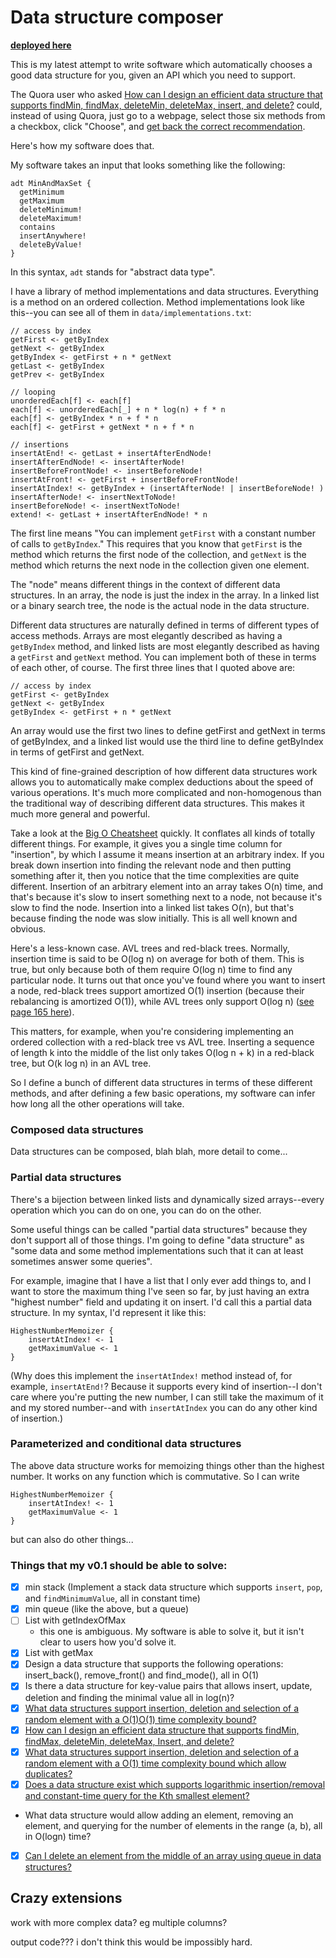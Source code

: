 # Data structure composer

**[deployed here](ds.shlegeris.com)**

This is my latest attempt to write software which automatically chooses a good data structure for you, given an API which you need to support.

The Quora user who asked [How can I design an efficient data structure that supports findMin, findMax, deleteMin, deleteMax, insert, and delete?](https://www.quora.com/How-can-I-design-an-efficient-data-structure-that-supports-findMin-findMax-deleteMin-deleteMax-Insert-and-delete) could, instead of using Quora, just go to a webpage, select those six methods from a checkbox, click "Choose", and [get back the correct recommendation](http://ds.shlegeris.com/#getMinimum,getMaximum,deleteMaximum!,deleteMinimum!,deleteFirstNodeWithValue!,insertAnywhere!).

Here's how my software does that.

My software takes an input that looks something like the following:

```
adt MinAndMaxSet {
  getMinimum
  getMaximum
  deleteMinimum!
  deleteMaximum!
  contains
  insertAnywhere!
  deleteByValue!
}
```

In this syntax, `adt` stands for "abstract data type".

I have a library of method implementations and data structures. Everything is a method on an ordered collection. Method implementations look like this--you can see all of them in `data/implementations.txt`:

```
// access by index
getFirst <- getByIndex
getNext <- getByIndex
getByIndex <- getFirst + n * getNext
getLast <- getByIndex
getPrev <- getByIndex

// looping
unorderedEach[f] <- each[f]
each[f] <- unorderedEach[_] + n * log(n) + f * n
each[f] <- getByIndex * n + f * n
each[f] <- getFirst + getNext * n + f * n

// insertions
insertAtEnd! <- getLast + insertAfterEndNode!
insertAfterEndNode! <- insertAfterNode!
insertBeforeFrontNode! <- insertBeforeNode!
insertAtFront! <- getFirst + insertBeforeFrontNode!
insertAtIndex! <- getByIndex + (insertAfterNode! | insertBeforeNode! )
insertAfterNode! <- insertNextToNode!
insertBeforeNode! <- insertNextToNode!
extend! <- getLast + insertAfterEndNode! * n
```

The first line means "You can implement `getFirst` with a constant number of calls to `getByIndex`." This requires that you know that `getFirst` is the method which returns the first node of the collection, and `getNext` is the method which returns the next node in the collection given one element.

The "node" means different things in the context of different data structures. In an array, the node is just the index in the array. In a linked list or a binary search tree, the node is the actual node in the data structure.

Different data structures are naturally defined in terms of different types of access methods. Arrays are most elegantly described as having a `getByIndex` method, and linked lists are most elegantly described as having a `getFirst` and `getNext` method. You can implement both of these in terms of each other, of course. The first three lines that I quoted above are:

```
// access by index
getFirst <- getByIndex
getNext <- getByIndex
getByIndex <- getFirst + n * getNext
```

An array would use the first two lines to define getFirst and getNext in terms of getByIndex, and a linked list would use the third line to define getByIndex in terms of getFirst and getNext.

This kind of fine-grained description of how different data structures work allows you to automatically make complex deductions about the speed of various operations. It's much more complicated and non-homogenous than the traditional way of describing different data structures. This makes it much more general and powerful.

Take a look at the [Big O Cheatsheet](http://bigocheatsheet.com/) quickly. It conflates all kinds of totally different things. For example, it gives you a single time column for "insertion", by which I assume it means insertion at an arbitrary index. If you break down insertion into finding the relevant node and then putting something after it, then you notice that the time complexities are quite different. Insertion of an arbitrary element into an array takes O(n) time, and that's because it's slow to insert something next to a node, not because it's slow to find the node. Insertion into a linked list takes O(n), but that's because finding the node was slow initially. This is all well known and obvious.

Here's a less-known case. AVL trees and red-black trees. Normally, insertion time is said to be O(log n) on average for both of them. This is true, but only because both of them require O(log n) time to find any particular node. It turns out that once you've found where you want to insert a node, red-black trees support amortized O(1) insertion (because their rebalancing is amortized O(1)), while AVL trees only support O(log n) ([see page 165 here](http://people.mpi-inf.mpg.de/~mehlhorn/ftp/Toolbox/SortedSequences.pdf)).

This matters, for example, when you're considering implementing an ordered collection with a red-black tree vs AVL tree. Inserting a sequence of length k into the middle of the list only takes O(log n + k) in a red-black tree, but O(k log n) in an AVL tree.

So I define a bunch of different data structures in terms of these different methods, and after defining a few basic operations, my software can infer how long all the other operations will take.

### Composed data structures

Data structures can be composed, blah blah, more detail to come...

### Partial data structures

There's a bijection between linked lists and dynamically sized arrays--every operation which you can do on one, you can do on the other.

Some useful things can be called "partial data structures" because they don't support all of those things. I'm going to define "data structure" as "some data and some method implementations such that it can at least sometimes answer some queries".

For example, imagine that I have a list that I only ever add things to, and I want to store the maximum thing I've seen so far, by just having an extra "highest number" field and updating it on insert. I'd call this a partial data structure. In my syntax, I'd represent it like this:

```
HighestNumberMemoizer {
    insertAtIndex! <- 1
    getMaximumValue <- 1
}
```

(Why does this implement the `insertAtIndex!` method instead of, for example, `insertAtEnd!`? Because it supports every kind of insertion--I don't care where you're putting the new number, I can still take the maximum of it and my stored number--and with `insertAtIndex` you can do any other kind of insertion.)

### Parameterized and conditional data structures

The above data structure works for memoizing things other than the highest number. It works on any function which is commutative. So I can write

```
HighestNumberMemoizer {
    insertAtIndex! <- 1
    getMaximumValue <- 1
}
```

but can also do other things...

### Things that my v0.1 should be able to solve:

- [x] min stack (Implement a stack data structure which supports `insert`, `pop`, and `findMinimumValue`, all in constant time)
- [x] min queue (like the above, but a queue)
- [ ] List with getIndexOfMax
    - this one is ambiguous. My software is able to solve it, but it isn't clear to users how you'd solve it.
- [x] List with getMax
- [x] Design a data structure that supports the following operations: insert_back(), remove_front() and find_mode(), all in O(1)
- [x] Is there a data structure for key-value pairs that allows insert, update, deletion and finding the minimal value all in log(n)?
- [x] [What data structures support insertion, deletion and selection of a random element with a O(1)O(1) time complexity bound?](https://www.quora.com/What-data-structures-support-insertion-deletion-and-selection-of-a-random-element-with-a-math-O-1-math-time-complexity-bound)
- [x] [How can I design an efficient data structure that supports findMin, findMax, deleteMin, deleteMax, Insert, and delete?](https://www.quora.com/How-can-I-design-an-efficient-data-structure-that-supports-findMin-findMax-deleteMin-deleteMax-Insert-and-delete)
- [x] [What data structures support insertion, deletion and selection of a random element with a O(1) time complexity bound which allow duplicates?](https://www.quora.com/What-data-structures-support-insertion-deletion-and-selection-of-a-random-element-with-a-O-1-time-complexity-bound-which-allow-duplicates)
- [x] [Does a data structure exist which supports logarithmic insertion/removal and constant-time query for the Kth smallest element?](https://www.quora.com/Does-a-data-structure-exist-which-supports-logarithmic-insertion-removal-and-constant-time-query-for-the-Kth-smallest-element)
- What data structure would allow adding an element, removing an element, and querying for the number of elements in the range (a, b), all in O(logn) time?
- [x] [Can I delete an element from the middle of an array using queue in data structures?](https://www.quora.com/Can-I-delete-an-element-from-the-middle-of-an-array-using-queue-in-data-structures)


## Crazy extensions

work with more complex data? eg multiple columns?

output code??? i don't think this would be impossibly hard.
